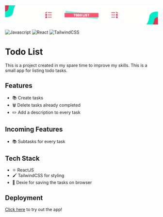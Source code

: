
![Todo List Banner](todo-list-banner.png)

![Javascript](https://img.shields.io/badge/JavaScript-F7DF1E.svg?style=for-the-badge&logo=JavaScript&logoColor=black)
![React](https://img.shields.io/badge/React-61DAFB.svg?style=for-the-badge&logo=React&logoColor=black)
![TailwindCSS](https://img.shields.io/badge/Tailwind%20CSS-06B6D4.svg?style=for-the-badge&logo=Tailwind-CSS&logoColor=white)
# Todo List

This is a project created in my spare time to improve my skills. This is a small app for listing todo tasks. 
## Features

- 📚 Create tasks
- 🗑️ Delete tasks already completed
- ✏️ Add a description to every task

## Incoming Features

- 📚 Subtasks for every task
## Tech Stack

- ⚛️ ReactJS
- 🖌️ TailwindCSS for styling
- 💾 Dexie for saving the tasks on browser



## Deployment

[Click here](https://bryanmartz972.github.io/todo-list/) to try out the app!
